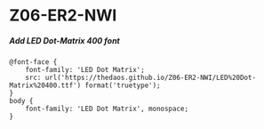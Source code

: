 # Z06-ER2-NWI

##### Add LED Dot-Matrix 400 font
```
@font-face {
    font-family: 'LED Dot Matrix';
    src: url('https://thedaos.github.io/Z06-ER2-NWI/LED%20Dot-Matrix%20400.ttf') format('truetype');
}
body {
    font-family: 'LED Dot Matrix', monospace;
}
```
